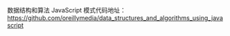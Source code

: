 数据结构和算法 JavaScript 模式代码地址： https://github.com/oreillymedia/data_structures_and_algorithms_using_javascript
